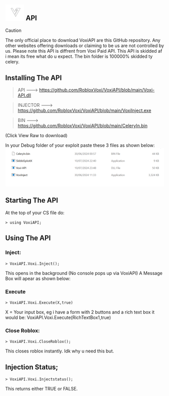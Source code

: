 ## <img src="https://raw.githubusercontent.com/RobloxVoxi/VoxiAPI/main/voxilogo.png" width="60"/> API


> [!CAUTION]
> The only official place to download VoxiAPI are this GitHub repository. Any other websites offering downloads or claiming to be us are not controlled by us. Please note this API is diffrent from Voxi Paid API. This API is skidded af i mean its free what do u expect. The bin folder is 100000% skidded ty celery.


 ## Installing The API

> API ---> https://github.com/RobloxVoxi/VoxiAPI/blob/main/Voxi-API.dll


> INJECTOR  ---> https://github.com/RobloxVoxi/VoxiAPI/blob/main/VoxiInject.exe

> BIN  ---> https://github.com/RobloxVoxi/VoxiAPI/blob/main/CeleryIn.bin

(Click View Raw to download)

In your Debug folder of your exploit paste these 3 files as shown below:
<img src="https://raw.githubusercontent.com/RobloxVoxi/VoxiAPI/main/image_2024-07-11_001711541.png" />

## Starting The API
At the top of your CS file do:
```
> using VoxiAPI;
```
## Using The API
### Inject:
```
> VoxiAPI.Voxi.Inject(); 
```
This opens in the background (No console pops up via VoxiAPI) A Message Box will apear as shown below:

### Execute
```
> VoxiAPI.Voxi.Execute(X,true)
```
X = Your input box, eg i have a form with 2 buttons and a rich text box it would be: VoxiAPI.Voxi.Execute(RichTextBox1,true)  

### Close Roblox:
```
> VoxiAPI.Voxi.CloseRoblox();
```
This closes roblox instantly. Idk why u need this but.


## Injection Status;
```
> VoxiAPI.Voxi.Injectstatus();  
```
This returns either TRUE or FALSE.
